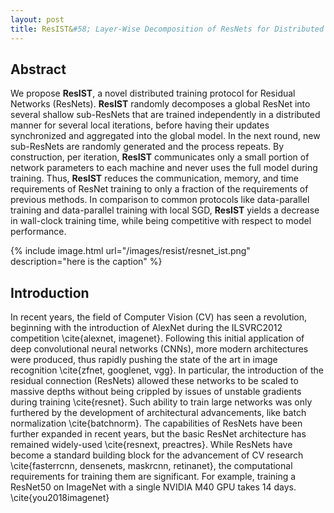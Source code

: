 ```yaml
---
layout: post
title: ResIST&#58; Layer-Wise Decomposition of ResNets for Distributed Training
---
```



## Abstract
We propose **ResIST**, a novel distributed training protocol for Residual Networks (ResNets). **ResIST** randomly decomposes a global ResNet into several shallow sub-ResNets that are trained independently in a distributed manner for several local iterations, before having their updates synchronized and aggregated into the global model. In the next round, new sub-ResNets are randomly generated and the process repeats. By construction, per iteration, **ResIST** communicates only a small portion of network parameters to each machine and never uses the full model during training. Thus, **ResIST** reduces the communication, memory, and time requirements of ResNet training to only a fraction of the requirements of previous methods. In comparison to common protocols like data-parallel training and data-parallel training with local SGD, **ResIST** yields a decrease in wall-clock training time, while being competitive with respect to model performance.

{% include image.html url="/images/resist/resnet_ist.png" description="here is the caption" %}

## Introduction
In recent years, the field of Computer Vision (CV) has seen a revolution, beginning with the introduction of AlexNet during the ILSVRC2012 competition \cite{alexnet, imagenet}. 
Following this initial application of deep convolutional neural networks (CNNs), more modern architectures were produced, thus rapidly pushing the state of the art in image recognition \cite{zfnet, googlenet, vgg}. 
In particular, the introduction of the residual connection (ResNets) allowed these networks to be scaled to massive depths without being crippled by issues of unstable gradients during training \cite{resnet}. 
Such ability to train large networks was only furthered by the development of architectural advancements, like batch normalization \cite{batchnorm}. 
The capabilities of ResNets have been further expanded in recent years, but the basic ResNet architecture has remained widely-used \cite{resnext, preactres}.
While ResNets have become a standard building block for the advancement of CV research \cite{fasterrcnn, densenets, maskrcnn, retinanet}, the computational requirements for training them are significant. For example, training a ResNet50 on ImageNet with a single NVIDIA M40 GPU takes 14 days. \cite{you2018imagenet} 